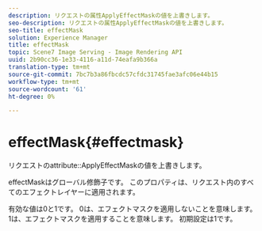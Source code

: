 ```yaml
---
description: リクエストの属性ApplyEffectMaskの値を上書きします。
seo-description: リクエストの属性ApplyEffectMaskの値を上書きします。
seo-title: effectMask
solution: Experience Manager
title: effectMask
topic: Scene7 Image Serving - Image Rendering API
uuid: 2b90cc36-1e33-4116-a11d-74eafa9b366a
translation-type: tm+mt
source-git-commit: 7bc7b3a86fbcdc57cfdc31745fae3afc06e44b15
workflow-type: tm+mt
source-wordcount: '61'
ht-degree: 0%

---
```



# effectMask{#effectmask}

リクエストのattribute::ApplyEffectMaskの値を上書きします。

effectMaskはグローバル修飾子です。 このプロパティは、リクエスト内のすべてのエフェクトレイヤーに適用されます。

有効な値は0と1です。 0は、エフェクトマスクを適用しないことを意味します。 1は、エフェクトマスクを適用することを意味します。 初期設定は1です。
